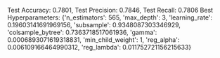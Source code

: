 Test Accuracy: 0.7801, Test Precision: 0.7846, Test Recall: 0.7806
Best Hyperparameters: {'n_estimators': 565, 'max_depth': 3, 'learning_rate': 0.19603141691969156, 'subsample': 0.9348087303346929, 'colsample_bytree': 0.7363718517061936, 'gamma': 0.0006893071619318831, 'min_child_weight': 1, 'reg_alpha': 0.006109166464990312, 'reg_lambda': 0.011752721156215633}

